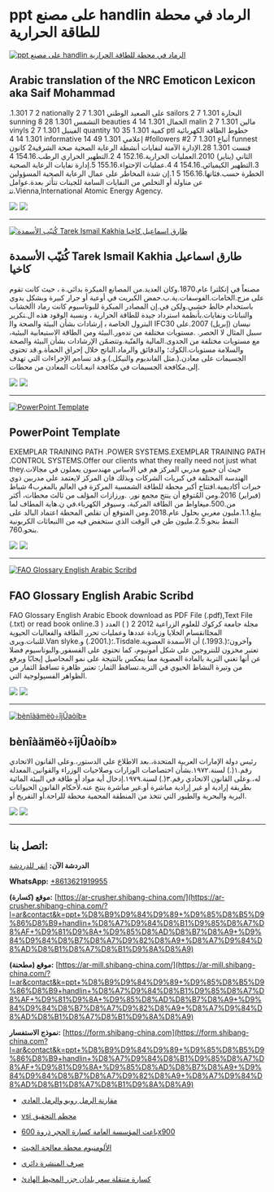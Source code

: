 # ppt على مصنع handlin الرماد في محطة للطاقة الحرارية

<a href="https://swt.shibang-china.com/?l=ar&img&k=ppt+%D8%B9%D9%84%D9%89+%D9%85%D8%B5%D9%86%D8%B9+handlin+%D8%A7%D9%84%D8%B1%D9%85%D8%A7%D8%AF+%D9%81%D9%8A+%D9%85%D8%AD%D8%B7%D8%A9+%D9%84%D9%84%D8%B7%D8%A7%D9%82%D8%A9+%D8%A7%D9%84%D8%AD%D8%B1%D8%A7%D8%B1%D9%8A%D8%A9" target="_blank">![ppt على مصنع handlin الرماد في محطة للطاقة الحرارية](http://static.shibang-china.com/all-800x300/972.jpg)</a>

## Arabic translation of the NRC Emoticon Lexicon aka Saif Mohammad
.1.301 7 2 nationally على الصعيد الوطني 1.301 7 2 sailors البحارة 1.301 7 2 sunning التشمس 1.301 28 8 beauties الجمال 1.301 14 4 malin مالين 1.301 7 2 vinyls الفينيل 1.301 7 2 quantity كمية 1.301 35 10 ptl خطوط الطاقة الكهربائية 1.301 14 4 informative إعلامي 1.301 49 14 #followers #أتباع 1.301 7 2 funnest فنست 1.301 28.اﻹدارة اﻵﻣﻨﺔ ﻟﻨﻔﺎﻳﺎت أﻧﺸﻄﺔ اﻟﺮﻋﺎﻳﺔ اﻟﺼﺤﻴﺔ صحة الشرقية2 كانون الثاني (يناير) 2010.اﻟﻌﻤﻠﻴﺎت اﻟﺤﺮارﻳﺔ.152.16 4 2.اﻟﺘﻄﻬﻴﺮ اﻟﺤﺮاري اﻟﺮﻃﺐ.154.16 4 3.اﻟﺘﻄﻬﻴﺮ اﻟﻜﻴﻤﻴﺎﺋﻲ.154.16 4 4.ﻋﻤﻠﻴﺎت اﻹﺣﺘﻮاء.155.16 5.إدارة ﻧﻔﺎﻳﺎت اﻟﺮﻋﺎﻳﺔ اﻟﺼﺤﻴﺔ اﻟﺨﻄﺮة ﺣﺴﺐ.ﻓﺌﺎﺗﻬﺎ.156.16 5 1.إن ﺷﺪة اﻟﻤﺨﺎﻃﺮ ﻋﻠﻰ ﻋﻤﺎل اﻟﺮﻋﺎﻳﺔ اﻟﺼﺤﻴﺔ اﻟﻤﺴﺆوﻟﻴﻦ ﻋﻦ ﻣﻨﺎوﻟﺔ أو اﻟﺘﺨﻠﺺ ﻣﻦ اﻟﻨﻔﺎﻳﺎت اﻟﺴﺎﻣﺔ ﻟﻠﺠﻴﻨﺎت ﺗﺘﺄﺛﺮ ﺑﻌﺪة.ﻋﻮاﻣﻞ ﺗﺘ.Vienna,International Atomic Energy Agency.


<a href="https://whatsapp.shibangsoft.com/WhatsApp.php" target="_blank" title="WhatsApp">![](http://static.shibang-china.com/icon/whatsapp.png)</a> <a href="https://swt.shibang-china.com/?l=ar&icon&k=ppt+%D8%B9%D9%84%D9%89+%D9%85%D8%B5%D9%86%D8%B9+handlin+%D8%A7%D9%84%D8%B1%D9%85%D8%A7%D8%AF+%D9%81%D9%8A+%D9%85%D8%AD%D8%B7%D8%A9+%D9%84%D9%84%D8%B7%D8%A7%D9%82%D8%A9+%D8%A7%D9%84%D8%AD%D8%B1%D8%A7%D8%B1%D9%8A%D8%A9" target="_blank">![](http://static.shibang-china.com/icon/chat-ar.png)</a>

---

<a href="https://swt.shibang-china.com/?l=ar&img&k=ppt+%D8%B9%D9%84%D9%89+%D9%85%D8%B5%D9%86%D8%B9+handlin+%D8%A7%D9%84%D8%B1%D9%85%D8%A7%D8%AF+%D9%81%D9%8A+%D9%85%D8%AD%D8%B7%D8%A9+%D9%84%D9%84%D8%B7%D8%A7%D9%82%D8%A9+%D8%A7%D9%84%D8%AD%D8%B1%D8%A7%D8%B1%D9%8A%D8%A9" target="_blank">![كُتيّب الأسمدة Tarek Ismail Kakhia طارق اسماعيل كاخيا](http://static.shibang-china.com/all-800x300/463.jpg)</a>

## كُتيّب الأسمدة Tarek Ismail Kakhia طارق اسماعيل كاخيا
مصنعاً في إنكلترا عام.1870.وكان العديد.من المصانع المبكرة بدائي.ة ، حيث كانت تقوم على مزج.الخامات.الفوسفات.ية.ب.حمض الكبريت في أوعية أو جرار كبيرة وبشكل يدوي باستخدام خالط خشبي.ولكن في.إن المصادر المبكرة للبوتاسيوم كانت رماد األخشاب والنباتات ونفايات.بأنظمة استرداد جيدة للطاقة الحرارية ، ونسبة الوقود هذه ال.ﺘﻜﺮﻳﺮ اﻟﺒﺘﺮول اﻟﺨﺎﺻﺔ ﺑ إرﺷﺎدات ﺑﺸﺄن اﻟﺒﻴﺌﺔ واﻟﺼﺤﺔ واﻟ IFC30 نيسان (إبريل) 2007.ﻋﻠﻰ ﺳﺒﻴﻞ اﻟﻤﺜﺎل ﻻ اﻟﺤﺼﺮ. .ﻣﺴﺘﻮﻳﺎت ﻣﺨﺘﻠﻔﺔ ﻣﻦ ﺗﺪهﻮر.اﻟﺒﻴﺌﺔ وﻣﻦ اﻟﻄﺎﻗﺔ اﻻﺳﺘﻴﻌﺎﺑﻴﺔ اﻟﺒﻴﺌﻴﺔ، ﻣﻊ ﻣﺴﺘﻮﻳﺎت ﻣﺨﺘﻠﻔﺔ ﻣﻦ اﻟﺠﺪوى.اﻟﻤﺎﻟﻴﺔ واﻟﻔﻨّﻴﺔ.وﺗﺘﻀﻤّﻦ اﻹرﺷﺎدات ﺑﺸﺄن اﻟﺒﻴﺌﺔ واﻟﺼﺤﺔ واﻟﺴﻼﻣﺔ ﻣﺴﺘﻮﻳﺎت.اﻟﻜﻮك؛ واﻟﺪﻗﺎﺋﻖ واﻟﺮﻣﺎد.اﻟﻨﺎﺗﺞ ﺧﻼل إﺣﺮاق اﻟﺤﻤﺄة.و.ﻗﺪ ﺗﺤﺘﻮي اﻟﺠﺴﻴﻤﺎت ﻋﻠﻰ ﻣﻌﺎدن.(.ﻣﺜﻞ اﻟﻔﺎﻧﺪﻳﻮم واﻟﻨﻴﻜﻞ.).و.ﻗﺪ ﺗﺴﺎهﻢ اﻹﺟﺮاءات اﻟﺘﻲ ﺗﻬﺪف إﻟﻰ.ﻣﻜﺎﻓﺤﺔ اﻟﺠﺴﻴﻤﺎت ﻓﻲ ﻣﻜﺎﻓﺤﺔ اﻧﺒﻌ.ﺎﺛﺎت اﻟﻤﻌﺎدن ﻣﻦ ﻣﺤﻄﺎت.


<a href="https://whatsapp.shibangsoft.com/WhatsApp.php" target="_blank" title="WhatsApp">![](http://static.shibang-china.com/icon/whatsapp.png)</a> <a href="https://swt.shibang-china.com/?l=ar&icon&k=ppt+%D8%B9%D9%84%D9%89+%D9%85%D8%B5%D9%86%D8%B9+handlin+%D8%A7%D9%84%D8%B1%D9%85%D8%A7%D8%AF+%D9%81%D9%8A+%D9%85%D8%AD%D8%B7%D8%A9+%D9%84%D9%84%D8%B7%D8%A7%D9%82%D8%A9+%D8%A7%D9%84%D8%AD%D8%B1%D8%A7%D8%B1%D9%8A%D8%A9" target="_blank">![](http://static.shibang-china.com/icon/chat-ar.png)</a>

---

<a href="https://swt.shibang-china.com/?l=ar&img&k=ppt+%D8%B9%D9%84%D9%89+%D9%85%D8%B5%D9%86%D8%B9+handlin+%D8%A7%D9%84%D8%B1%D9%85%D8%A7%D8%AF+%D9%81%D9%8A+%D9%85%D8%AD%D8%B7%D8%A9+%D9%84%D9%84%D8%B7%D8%A7%D9%82%D8%A9+%D8%A7%D9%84%D8%AD%D8%B1%D8%A7%D8%B1%D9%8A%D8%A9" target="_blank">![PowerPoint Template](http://static.shibang-china.com/all-800x300/318.jpg)</a>

## PowerPoint Template
EXEMPLAR TRAINING PATH .POWER SYSTEMS.EXEMPLAR TRAINING PATH .CONTROL SYSTEMS.Offer our clients what they really need not just what they.حيث أن جميع مدربي المركز هم في الاساس مهندسون يعملون في مجالات الهندسة المختلفة في كبريات الشركات وبذلك فان المركز لايعتمد على مدربين ذوي خبرات أكاديمية.افتتاح أكبر محطة للطاقة الشمسية المركزة في العالم بالمغرب4 شباط (فبراير) 2016.ومن المُتوقع أن ينتج مجمع نور. .ورزازات المؤلف من ثالث محطات، أكثر من.500.ميغاواط من الطاقة المركبة، وسيوفر الكهرباء.في ن.هاية المطاف لما يبلغ.1.1.مليون مغربي بحلول عام.2018.ومن المتوقع أن تقلص المحطة اعتماد البالد على النفط بنحو.2.5.مليون طن في الوقت الذي ستخفض فيه من االنبعاثات الكربونية بنحو.760.


<a href="https://whatsapp.shibangsoft.com/WhatsApp.php" target="_blank" title="WhatsApp">![](http://static.shibang-china.com/icon/whatsapp.png)</a> <a href="https://swt.shibang-china.com/?l=ar&icon&k=ppt+%D8%B9%D9%84%D9%89+%D9%85%D8%B5%D9%86%D8%B9+handlin+%D8%A7%D9%84%D8%B1%D9%85%D8%A7%D8%AF+%D9%81%D9%8A+%D9%85%D8%AD%D8%B7%D8%A9+%D9%84%D9%84%D8%B7%D8%A7%D9%82%D8%A9+%D8%A7%D9%84%D8%AD%D8%B1%D8%A7%D8%B1%D9%8A%D8%A9" target="_blank">![](http://static.shibang-china.com/icon/chat-ar.png)</a>

---

<a href="https://swt.shibang-china.com/?l=ar&img&k=ppt+%D8%B9%D9%84%D9%89+%D9%85%D8%B5%D9%86%D8%B9+handlin+%D8%A7%D9%84%D8%B1%D9%85%D8%A7%D8%AF+%D9%81%D9%8A+%D9%85%D8%AD%D8%B7%D8%A9+%D9%84%D9%84%D8%B7%D8%A7%D9%82%D8%A9+%D8%A7%D9%84%D8%AD%D8%B1%D8%A7%D8%B1%D9%8A%D8%A9" target="_blank">![FAO Glossary English Arabic Scribd](http://static.shibang-china.com/all-800x300/690.jpg)</a>

## FAO Glossary English Arabic Scribd
FAO Glossary English Arabic Ebook download as PDF File (.pdf),Text File (.txt) or read book online.ﻣﺠﻠﺔ ﺟﺎﻣﻌﺔ ﻛﺮﻛﻮك ﻟﻠﻌﻠﻮم اﻟﺰراﻋﻴﺔ 2012 2 ( ) اﻟﻌﺪد ( 3 اﻟﻤﺠﻠاﻧﻘﺴﺎم اﻟﺨﻼﻳﺎ وزﻳﺎدة ﻋﺪدﻫﺎ وﻋﻤﻠﻴﺎت ﺗﺤﺮر اﻟﻄﺎﻗﺔ واﻟﻔﻌﺎﻟﻴﺎت اﻟﺤﻴﻮﻳﺔ ﻟﻠﻨﺒﺎت.وﻳﺮى.Van slyke.؛(.2001.) و.Tisdale.وآﺧﺮون؛(.1993.) أن اﻷﺳﻤﺪة اﻟﻌﻀﻮﻳﺔ ﺗﻌﺘﺒﺮ ﻣﺨﺰون ﻟﻠﻨﺘﺮوﺟﻴﻦ ﻋﻠﻰ ﺷﻜﻞ أﻣﻮﻧﻴﻮم، ﻛﻤﺎ ﺗﺤﺘﻮي ﻋﻠﻰ اﻟﻔﺴﻔﻮر.واﻟﺒﻮﺗﺎﺳﻴﻮم ﻓﻀﻼ ﻋﻦ أﻧﻬﺎ ﺗﻐﻨﻲ اﻟﺘﺮﺑﺔ ﺑﺎﻟﻤﺎدة اﻟﻌﻀﻮﻳﺔ ﻣﻤﺎ ﻳﻨﻌﻜﺲ ﺑﺎﻟﻨﺘﻴﺠﺔ ﻋﻠﻰ ﻧﻤﻮ اﻟﻤﺤﺎﺻﻴﻞ إﻳﺠﺎﺑًﺎ وﻳﺮﻓﻊ ﻣﻦ وﺗﻴﺮة اﻟﻨﺸﺎط اﻟﺤﻴﻮي ﻓﻲ اﻟﺘﺮﺑﺔ.ﺗﺴﺎﻗﻂ اﻟﺜﻤﺎر: ﺗﻌﺘﺒﺮ ﻇﺎﻫﺮة ﺗﺴﺎﻗﻂ اﻟﺜﻤﺎر ﻣﻦ اﻟﻈﻮاﻫﺮ اﻟﻔﺴﻴﻮﻟﻮﺟﻴﺔ اﻟﺘﻲ.


<a href="https://whatsapp.shibangsoft.com/WhatsApp.php" target="_blank" title="WhatsApp">![](http://static.shibang-china.com/icon/whatsapp.png)</a> <a href="https://swt.shibang-china.com/?l=ar&icon&k=ppt+%D8%B9%D9%84%D9%89+%D9%85%D8%B5%D9%86%D8%B9+handlin+%D8%A7%D9%84%D8%B1%D9%85%D8%A7%D8%AF+%D9%81%D9%8A+%D9%85%D8%AD%D8%B7%D8%A9+%D9%84%D9%84%D8%B7%D8%A7%D9%82%D8%A9+%D8%A7%D9%84%D8%AD%D8%B1%D8%A7%D8%B1%D9%8A%D8%A9" target="_blank">![](http://static.shibang-china.com/icon/chat-ar.png)</a>

---

<a href="https://swt.shibang-china.com/?l=ar&img&k=ppt+%D8%B9%D9%84%D9%89+%D9%85%D8%B5%D9%86%D8%B9+handlin+%D8%A7%D9%84%D8%B1%D9%85%D8%A7%D8%AF+%D9%81%D9%8A+%D9%85%D8%AD%D8%B7%D8%A9+%D9%84%D9%84%D8%B7%D8%A7%D9%82%D8%A9+%D8%A7%D9%84%D8%AD%D8%B1%D8%A7%D8%B1%D9%8A%D8%A9" target="_blank">![bènîàämëò÷îjÛaòíb»](http://static.shibang-china.com/all-800x300/698.jpg)</a>

## bènîàämëò÷îjÛaòíb»
رﺋﻴﺲ دوﻟﺔ اﻹﻣﺎرات اﻟﻌﺮﺑﻴﺔ اﻟﻤﺘﺤﺪة،.ﺑﻌﺪ اﻻﻃﻼع ﻋﻠﻰ اﻟﺪﺳﺘﻮر،.وﻋﻠﻰ اﻟﻘﺎﻧﻮن اﻻﺗﺤﺎدي رﻗﻢ.١(.) ﻟﺴﻨﺔ.١٩٧٢.ﺑﺸﺄن اﺧﺘﺼﺎﺻﺎت اﻟﻮزارات وﺻﻼﺣﻴﺎت اﻟﻮزراء واﻟﻘﻮاﻧﻴﻦ.اﻟﻤﻌﺪﻟﺔ ﻟﻪ،.وﻋﻠﻰ اﻟﻘﺎﻧﻮن اﻻﺗﺤﺎدي رﻗﻢ.٣(.) ﻟﺴﻨﺔ.١٩٧٩.إدﺧﺎل أﻳﺔ ﻣﻮاد أو ﻃﺎﻗﺔ ﻓﻲ اﻟﺒﻴﺌﺔ اﻟﻤﺎﺋﻴﺔ ﺑﻄﺮﻳﻘﺔ إرادﻳﺔ أو ﻏﻴﺮ إرادﻳﺔ ﻣﺒﺎﺷﺮة أو.ﻏﻴﺮ ﻣﺒﺎﺷﺮة ﻳﻨﺘﺞ ﻋﻨﻪ.ﻷﺣﻜﺎم اﻟﻘﺎﻧﻮن اﻟﺤﻴﻮاﻧﺎت اﻟﺒﺮﻳﺔ واﻟﺒﺤﺮﻳﺔ واﻟﻄﻴﻮر اﻟﺘﻲ ﺗﺘﺨﺬ ﻣﻦ اﻟﻤﻨﻄﻘﺔ اﻟﻤﺤﻤﻴﺔ ﻣﺤﻄﺔ ﻟﻠﺮاﺣﺔ.أو اﻟﺘﻔﺮﻳﺦ أو.

<a href="https://whatsapp.shibangsoft.com/WhatsApp.php" target="_blank" title="WhatsApp">![](http://static.shibang-china.com/icon/whatsapp.png)</a> <a href="https://swt.shibang-china.com/?l=ar&icon&k=ppt+%D8%B9%D9%84%D9%89+%D9%85%D8%B5%D9%86%D8%B9+handlin+%D8%A7%D9%84%D8%B1%D9%85%D8%A7%D8%AF+%D9%81%D9%8A+%D9%85%D8%AD%D8%B7%D8%A9+%D9%84%D9%84%D8%B7%D8%A7%D9%82%D8%A9+%D8%A7%D9%84%D8%AD%D8%B1%D8%A7%D8%B1%D9%8A%D8%A9" target="_blank">![](http://static.shibang-china.com/icon/chat-ar.png)</a>

---
## اتصل بنا:

**الدردشة الآن:** [انقر للدردشة](https://swt.shibang-china.com?l=ar&contact&k=ppt+%D8%B9%D9%84%D9%89+%D9%85%D8%B5%D9%86%D8%B9+handlin+%D8%A7%D9%84%D8%B1%D9%85%D8%A7%D8%AF+%D9%81%D9%8A+%D9%85%D8%AD%D8%B7%D8%A9+%D9%84%D9%84%D8%B7%D8%A7%D9%82%D8%A9+%D8%A7%D9%84%D8%AD%D8%B1%D8%A7%D8%B1%D9%8A%D8%A9)

**WhatsApp:**  [+8613621919955](https://whatsapp.shibangsoft.com/WhatsApp.php)

**موقع (كسارة):** [https://ar-crusher.shibang-china.com/](https://ar-crusher.shibang-china.com/?l=ar&contact&k=ppt+%D8%B9%D9%84%D9%89+%D9%85%D8%B5%D9%86%D8%B9+handlin+%D8%A7%D9%84%D8%B1%D9%85%D8%A7%D8%AF+%D9%81%D9%8A+%D9%85%D8%AD%D8%B7%D8%A9+%D9%84%D9%84%D8%B7%D8%A7%D9%82%D8%A9+%D8%A7%D9%84%D8%AD%D8%B1%D8%A7%D8%B1%D9%8A%D8%A9)

**موقع (مطحنة):** [https://ar-mill.shibang-china.com/](https://ar-mill.shibang-china.com/?l=ar&contact&k=ppt+%D8%B9%D9%84%D9%89+%D9%85%D8%B5%D9%86%D8%B9+handlin+%D8%A7%D9%84%D8%B1%D9%85%D8%A7%D8%AF+%D9%81%D9%8A+%D9%85%D8%AD%D8%B7%D8%A9+%D9%84%D9%84%D8%B7%D8%A7%D9%82%D8%A9+%D8%A7%D9%84%D8%AD%D8%B1%D8%A7%D8%B1%D9%8A%D8%A9)

**نموذج الاستفسار:** [https://form.shibang-china.com](https://form.shibang-china.com?l=ar&contact&k=ppt+%D8%B9%D9%84%D9%89+%D9%85%D8%B5%D9%86%D8%B9+handlin+%D8%A7%D9%84%D8%B1%D9%85%D8%A7%D8%AF+%D9%81%D9%8A+%D9%85%D8%AD%D8%B7%D8%A9+%D9%84%D9%84%D8%B7%D8%A7%D9%82%D8%A9+%D8%A7%D9%84%D8%AD%D8%B1%D8%A7%D8%B1%D9%8A%D8%A9)

* [مقارنة الرمل روبو والرمل العادي](../30/%D9%85%D9%82%D8%A7%D8%B1%D9%86%D8%A9%20%D8%A7%D9%84%D8%B1%D9%85%D9%84%20%D8%B1%D9%88%D8%A8%D9%88%20%D9%88%D8%A7%D9%84%D8%B1%D9%85%D9%84%20%D8%A7%D9%84%D8%B9%D8%A7%D8%AF%D9%8A.md)

* [vsi محطم التحقيق](../26/vsi%20%D9%85%D8%AD%D8%B7%D9%85%20%D8%A7%D9%84%D8%AA%D8%AD%D9%82%D9%8A%D9%82.md)

* [باعت المؤسسة العامة كسارة الحجر ذروة 600x900](../27/%D8%A8%D8%A7%D8%B9%D8%AA%20%D8%A7%D9%84%D9%85%D8%A4%D8%B3%D8%B3%D8%A9%20%D8%A7%D9%84%D8%B9%D8%A7%D9%85%D8%A9%20%D9%83%D8%B3%D8%A7%D8%B1%D8%A9%20%D8%A7%D9%84%D8%AD%D8%AC%D8%B1%20%D8%B0%D8%B1%D9%88%D8%A9%20600x900.md)

* [الألومنيوم محطة معالجة الخبث](../28/%D8%A7%D9%84%D8%A3%D9%84%D9%88%D9%85%D9%86%D9%8A%D9%88%D9%85%20%D9%85%D8%AD%D8%B7%D8%A9%20%D9%85%D8%B9%D8%A7%D9%84%D8%AC%D8%A9%20%D8%A7%D9%84%D8%AE%D8%A8%D8%AB.md)

* [صرف المنشرة دائري](../26/%D8%B5%D8%B1%D9%81%20%D8%A7%D9%84%D9%85%D9%86%D8%B4%D8%B1%D8%A9%20%D8%AF%D8%A7%D8%A6%D8%B1%D9%8A.md)

* [كسارة متنقلة سعر بلدان جزر المحيط الهادئ](../28/%D9%83%D8%B3%D8%A7%D8%B1%D8%A9%20%D9%85%D8%AA%D9%86%D9%82%D9%84%D8%A9%20%D8%B3%D8%B9%D8%B1%20%D8%A8%D9%84%D8%AF%D8%A7%D9%86%20%D8%AC%D8%B2%D8%B1%20%D8%A7%D9%84%D9%85%D8%AD%D9%8A%D8%B7%20%D8%A7%D9%84%D9%87%D8%A7%D8%AF%D8%A6.md)